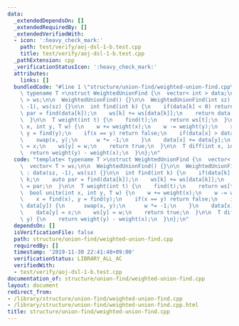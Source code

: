 ```yaml
---
data:
  _extendedDependsOn: []
  _extendedRequiredBy: []
  _extendedVerifiedWith:
  - icon: ':heavy_check_mark:'
    path: test/verify/aoj-dsl-1-b.test.cpp
    title: test/verify/aoj-dsl-1-b.test.cpp
  _pathExtension: cpp
  _verificationStatusIcon: ':heavy_check_mark:'
  attributes:
    links: []
  bundledCode: "#line 1 \"structure/union-find/weighted-union-find.cpp\"\ntemplate<\
    \ typename T >\nstruct WeightedUnionFind {\n  vector< int > data;\n  vector< T\
    \ > ws;\n\n  WeightedUnionFind() {}\n\n  WeightedUnionFind(int sz) : data(sz,\
    \ -1), ws(sz) {}\n\n  int find(int k) {\n    if(data[k] < 0) return k;\n    auto\
    \ par = find(data[k]);\n    ws[k] += ws[data[k]];\n    return data[k] = par;\n\
    \  }\n\n  T weight(int t) {\n    find(t);\n    return ws[t];\n  }\n\n  bool unite(int\
    \ x, int y, T w) {\n    w += weight(x);\n    w -= weight(y);\n    x = find(x),\
    \ y = find(y);\n    if(x == y) return false;\n    if(data[x] > data[y]) {\n  \
    \    swap(x, y);\n      w *= -1;\n    }\n    data[x] += data[y];\n    data[y]\
    \ = x;\n    ws[y] = w;\n    return true;\n  }\n\n  T diff(int x, int y) {\n  \
    \  return weight(y) - weight(x);\n  }\n};\n"
  code: "template< typename T >\nstruct WeightedUnionFind {\n  vector< int > data;\n\
    \  vector< T > ws;\n\n  WeightedUnionFind() {}\n\n  WeightedUnionFind(int sz)\
    \ : data(sz, -1), ws(sz) {}\n\n  int find(int k) {\n    if(data[k] < 0) return\
    \ k;\n    auto par = find(data[k]);\n    ws[k] += ws[data[k]];\n    return data[k]\
    \ = par;\n  }\n\n  T weight(int t) {\n    find(t);\n    return ws[t];\n  }\n\n\
    \  bool unite(int x, int y, T w) {\n    w += weight(x);\n    w -= weight(y);\n\
    \    x = find(x), y = find(y);\n    if(x == y) return false;\n    if(data[x] >\
    \ data[y]) {\n      swap(x, y);\n      w *= -1;\n    }\n    data[x] += data[y];\n\
    \    data[y] = x;\n    ws[y] = w;\n    return true;\n  }\n\n  T diff(int x, int\
    \ y) {\n    return weight(y) - weight(x);\n  }\n};\n"
  dependsOn: []
  isVerificationFile: false
  path: structure/union-find/weighted-union-find.cpp
  requiredBy: []
  timestamp: '2019-11-30 22:41:48+09:00'
  verificationStatus: LIBRARY_ALL_AC
  verifiedWith:
  - test/verify/aoj-dsl-1-b.test.cpp
documentation_of: structure/union-find/weighted-union-find.cpp
layout: document
redirect_from:
- /library/structure/union-find/weighted-union-find.cpp
- /library/structure/union-find/weighted-union-find.cpp.html
title: structure/union-find/weighted-union-find.cpp
---
```

